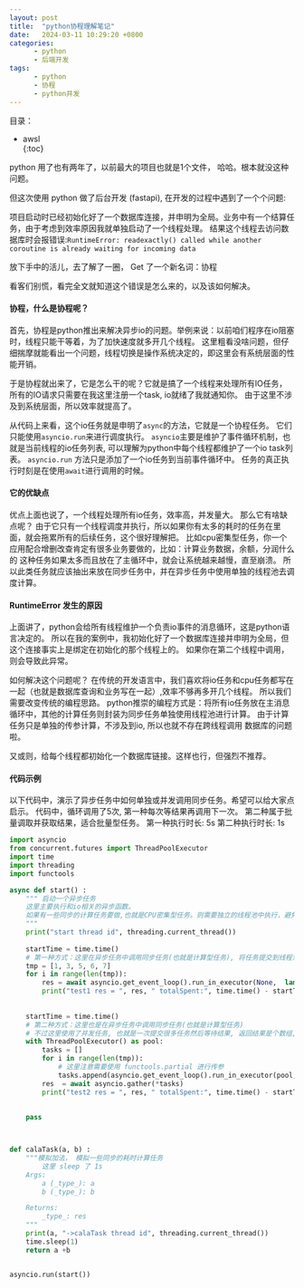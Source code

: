 ```yaml
---
layout: post
title:  "python协程理解笔记"
date:   2024-03-11 10:29:20 +0800
categories:
      - python
      - 后端开发
tags:
      - python
      - 协程
      - python并发
---
```



目录：
* awsl  
{:toc}

python 用了也有两年了，以前最大的项目也就是1个文件， 哈哈。根本就没这种问题。

但这次使用 python 做了后台开发 (fastapi), 在开发的过程中遇到了一个个问题:

项目启动时已经初始化好了一个数据库连接，并申明为全局。业务中有一个结算任务，由于考虑到效率原因我就单独启动了一个线程处理。
结果这个线程去访问数据库时会报错误:`RuntimeError: readexactly() called while another coroutine is already waiting for incoming data`

放下手中的活儿，去了解了一圈， Get 了一个新名词：协程

看客们别慌，看完全文就知道这个错误是怎么来的，以及该如何解决。

#### 协程，什么是协程呢？

首先，协程是python推出来解决异步io的问题。举例来说：以前咱们程序在io阻塞时，线程只能干等着，为了加快速度就多开几个线程。
这里粗看没啥问题，但仔细揣摩就能看出一个问题，线程切换是操作系统决定的，即这里会有系统层面的性能开销。

于是协程就出来了，它是怎么干的呢？它就是搞了一个线程来处理所有IO任务，所有的IO请求只需要在我这里注册一个task, io就绪了我就通知你。
由于这里不涉及到系统层面，所以效率就提高了。

从代码上来看，这个io任务就是申明了`async`的方法，它就是一个协程任务。 它们只能使用`asyncio.run`来进行调度执行。
`asyncio`主要是维护了事件循环机制，也就是当前线程的io任务列表, 可以理解为python中每个线程都维护了一个io task列表。
`asyncio.run` 方法只是添加了一个io任务到当前事件循环中。
任务的真正执行时刻是在使用`await`进行调用的时候。 

#### 它的优缺点
优点上面也说了，一个线程处理所有io任务，效率高，并发量大。
那么它有啥缺点呢？
由于它只有一个线程调度并执行，所以如果你有太多的耗时的任务在里面，就会拖累所有的后续任务，这个很好理解把。
比如cpu密集型任务，你一个应用配合增删改查肯定有很多业务要做的，比如：计算业务数据，余额，分润什么的
这种任务如果太多而且放在了主循环中，就会让系统越来越慢，直至崩溃。
所以此类任务就应该抽出来放在同步任务中，并在异步任务中使用单独的线程池去调度计算。

#### RuntimeError 发生的原因
上面讲了，python会给所有线程维护一个负责io事件的消息循环，这是python语言决定的。
所以在我的案例中，我初始化好了一个数据库连接并申明为全局，但这个连接事实上是绑定在初始化的那个线程上的。
如果你在第二个线程中调用，则会导致此异常。

如何解决这个问题呢？
在传统的开发语言中，我们喜欢将io任务和cpu任务都写在一起（也就是数据库查询和业务写在一起）,效率不够再多开几个线程。
所以我们需要改变传统的编程思路。
python推崇的编程方式是：将所有io任务放在主消息循环中，其他的计算任务则封装为同步任务单独使用线程池进行计算。
由于计算任务只是单独的传参计算，不涉及到io, 所以也就不存在跨线程调用 数据库的问题啦。

又或则，给每个线程都初始化一个数据库链接。这样也行，但强烈不推荐。


#### 代码示例
  以下代码中，演示了异步任务中如何单独或并发调用同步任务。希望可以给大家点启示。
  代码中，循环调用了5次, 第一种每次等结果再调用下一次。 第二种属于批量调取并获取结果，适合批量型任务。
  第一种执行时长: 5s 
  第二种执行时长: 1s

```python
import asyncio
from concurrent.futures import ThreadPoolExecutor
import time
import threading
import functools

async def start() :
    """ 启动一个异步任务
    这里主要执行和io相关的异步函数。
    如果有一些同步的计算任务要做,也就是CPU密集型任务。则需要独立的线程池中执行，避免阻塞主线程
    """
    print("start thread id", threading.current_thread())
    
    startTime = time.time()
    # 第一种方式：这里在异步任务中调用同步任务(也就是计算型任务), 将任务提交到线程池然后等待结果即可
    tmp = [1, 3, 5, 6, 7]
    for i in range(len(tmp)):
        res = await asyncio.get_event_loop().run_in_executor(None,  lambda: calaTask(tmp[i], 1))
        print("test1 res = ", res, " totalSpent:", time.time() - startTime)
        
        
    startTime = time.time()
    # 第二种方式：这里也是在异步任务中调用同步任务(也就是计算型任务)
    # 不过这里使用了并发任务, 也就是一次提交很多任务然后等待结果, 返回结果是个数组, 结果顺序等于提交顺序
    with ThreadPoolExecutor() as pool:
        tasks = []
        for i in range(len(tmp)):
            # 这里注意需要使用 functools.partial 进行传参
            tasks.append(asyncio.get_event_loop().run_in_executor(pool,  functools.partial(calaTask, a=tmp[i], b=2)))
        res  = await asyncio.gather(*tasks)
        print("test2 res = ", res, " totalSpent:", time.time() - startTime)
   
    
    pass



def calaTask(a, b) :
    """模拟加法， 模拟一些同步的耗时计算任务
        这里 sleep 了 1s
    Args:
        a (_type_): a
        b (_type_): b

    Returns:
        _type_: res
    """
    print(a, "->calaTask thread id", threading.current_thread())
    time.sleep(1)
    return a +b


asyncio.run(start())


```



